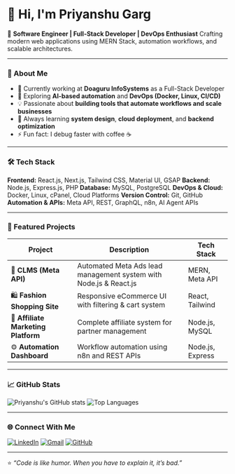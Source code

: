 # 👋 Hi, I'm Priyanshu Garg

🚀 **Software Engineer | Full-Stack Developer | DevOps Enthusiast**
Crafting modern web applications using MERN Stack, automation workflows, and scalable architectures.

---

### 💫 About Me

* 🔭 Currently working at **Doaguru InfoSystems** as a Full-Stack Developer
* 🌱 Exploring **AI-based automation** and **DevOps (Docker, Linux, CI/CD)**
* 💡 Passionate about **building tools that automate workflows and scale businesses**
* 🧠 Always learning **system design**, **cloud deployment**, and **backend optimization**
* ⚡ Fun fact: I debug faster with coffee ☕

---

### 🛠️ Tech Stack

**Frontend:** React.js, Next.js, Tailwind CSS, Material UI, GSAP
**Backend:** Node.js, Express.js, PHP
**Database:** MySQL, PostgreSQL
**DevOps & Cloud:** Docker, Linux, cPanel, Cloud Platforms
**Version Control:** Git, GitHub
**Automation & APIs:** Meta API, REST, GraphQL, n8n, AI Agent APIs

---

### 💼 Featured Projects

| Project                             | Description                                                       | Tech Stack       |
| ----------------------------------- | ----------------------------------------------------------------- | ---------------- |
| 🦾 **CLMS (Meta API)**              | Automated Meta Ads lead management system with Node.js & React.js | MERN, Meta API   |
| 🛍️ **Fashion Shopping Site**       | Responsive eCommerce UI with filtering & cart system              | React, Tailwind  |
| 🔗 **Affiliate Marketing Platform** | Complete affiliate system for partner management                  | Node.js, MySQL   |
| ⚙️ **Automation Dashboard**         | Workflow automation using n8n and REST APIs                       | Node.js, Express |

---

### 📈 GitHub Stats

![Priyanshu's GitHub stats](https://github-readme-stats.vercel.app/api?username=Mr-Priyanshu\&show_icons=true\&theme=tokyonight)
![Top Languages](https://github-readme-stats.vercel.app/api/top-langs/?username=Mr-Priyanshu\&layout=compact\&theme=tokyonight)

---

### 🌐 Connect With Me

[![LinkedIn](https://img.shields.io/badge/LinkedIn-Priyanshu_Garg-blue?logo=linkedin)](https://www.linkedin.com/in/priyanshu-garg-software-engineer)
[![Gmail](https://img.shields.io/badge/Email-impriyanshu.garg@gmail.com-red?logo=gmail)](mailto:impriyanshu.garg@gmail.com)
[![GitHub](https://img.shields.io/badge/GitHub-Mr--Priyanshu-black?logo=github)](https://github.com/Mr-Priyanshu)

---

⭐️ *“Code is like humor. When you have to explain it, it’s bad.”*
